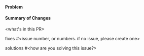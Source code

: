  #### Problem
<the issue this PR is intended to address>

 #### Summary of Changes
<what's in this PR>

fixes #<issue number, or numbers. if no issue, please create one>

solutions #<how are you solving this issue?>
